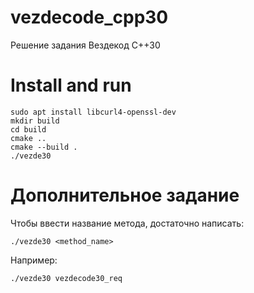 # vezdecode_cpp30
Решение задания Вездекод C++30
# Install and run
```
sudo apt install libcurl4-openssl-dev
mkdir build
cd build
cmake ..
cmake --build .
./vezde30
```

# Дополнительное задание
Чтобы ввести название метода, достаточно написать:
```
./vezde30 <method_name>
```
Например:
```
./vezde30 vezdecode30_req
```